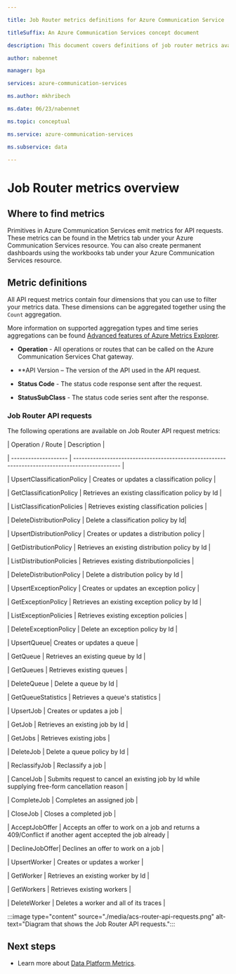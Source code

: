 ```yaml
--- 

title: Job Router metrics definitions for Azure Communication Service 

titleSuffix: An Azure Communication Services concept document 

description: This document covers definitions of job router metrics available in the Azure portal. 

author: nabennet 

manager: bga 

services: azure-communication-services 

ms.author: mkhribech 

ms.date: 06/23/nabennet 

ms.topic: conceptual 

ms.service: azure-communication-services 

ms.subservice: data 

--- 
```


# Job Router metrics overview 

 

## Where to find metrics 

 

Primitives in Azure Communication Services emit metrics for API requests. These metrics can be found in the Metrics tab under your Azure Communication Services resource. You can also create permanent dashboards using the workbooks tab under your Azure Communication Services resource. 

 

## Metric definitions 

 

All API request metrics contain four dimensions that you can use to filter your metrics data. These dimensions can be aggregated together using the `Count` aggregation. 

 

More information on supported aggregation types and time series aggregations can be found [Advanced features of Azure Metrics Explorer](../../../../azure-monitor/essentials/metrics-charts.md#aggregation). 

 

- **Operation** - All operations or routes that can be called on the Azure Communication Services Chat gateway. 

- **API Version – The version of the API used in the API request. 

- **Status Code** - The status code response sent after the request. 

- **StatusSubClass** - The status code series sent after the response.  

 

### Job Router API requests 

 

The following operations are available on Job Router API request metrics: 

 

| Operation / Route  | Description                                                                                    | 

| -------------------- | ---------------------------------------------------------------------------------------------- | 

| UpsertClassificationPolicy | Creates or updates a classification policy | 

| GetClassificationPolicy | Retrieves an existing classification policy by Id | 

| ListClassificationPolicies | Retrieves existing classification policies | 

| DeleteDistributionPolicy | Delete a classification policy by Id| 

| UpsertDistributionPolicy | Creates or updates a distribution policy | 

| GetDistributionPolicy | Retrieves an existing distribution policy by Id | 

| ListDistributionPolicies | Retrieves existing distributionpolicies | 

| DeleteDistributionPolicy | Delete a distribution policy by Id | 

| UpsertExceptionPolicy | Creates or updates an exception policy | 

| GetExceptionPolicy | Retrieves an existing exception policy by Id | 

| ListExceptionPolicies | Retrieves existing exception policies | 

| DeleteExceptionPolicy | Delete an exception policy by Id | 

| UpsertQueue| Creates or updates a queue | 

| GetQueue | Retrieves an existing queue by Id | 

| GetQueues | Retrieves existing queues | 

| DeleteQueue | Delete a queue by Id | 

| GetQueueStatistics | Retrieves a queue's statistics | 

| UpsertJob | Creates or updates a job | 

| GetJob | Retrieves an existing job by Id | 

| GetJobs | Retrieves existing jobs | 

| DeleteJob | Delete a queue policy by Id | 

| ReclassifyJob | Reclassify a job | 

| CancelJob | Submits request to cancel an existing job by Id while supplying free-form cancellation reason | 

| CompleteJob | Completes an assigned job | 

| CloseJob | Closes a completed job | 

| AcceptJobOffer | Accepts an offer to work on a job and returns a 409/Conflict if another agent accepted the job already | 

| DeclineJobOffer| Declines an offer to work on a job | 

| UpsertWorker | Creates or updates a worker | 

| GetWorker | Retrieves an existing worker by Id | 

| GetWorkers | Retrieves existing workers | 

| DeleteWorker | Deletes a worker and all of its traces | 
 

 :::image type="content" source="./media/acs-router-api-requests.png" alt-text="Diagram that shows the Job Router API requests.":::

## Next steps 

 

- Learn more about [Data Platform Metrics](../../../../azure-monitor/essentials/data-platform-metrics.md). 

 
